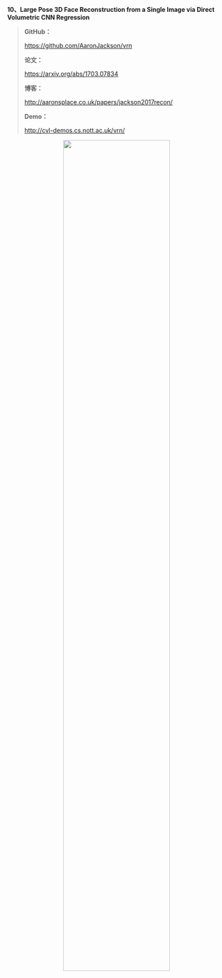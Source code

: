 
**10、Large Pose 3D Face Reconstruction from a Single Image via Direct Volumetric CNN Regression**



> **GitHub：**
>
> https://github.com/AaronJackson/vrn
>
> **论文：**
>
> https://arxiv.org/abs/1703.07834
>
> **博客：**
>
> http://aaronsplace.co.uk/papers/jackson2017recon/
>
> **Demo：**
>
> http://cvl-demos.cs.nott.ac.uk/vrn/



<p align="center">
    <img width="70%" height="70%" src="http://images.iterate.site/blog/image/20191103/f1h9K2iJs3gX.png?imageslim">
</p>
